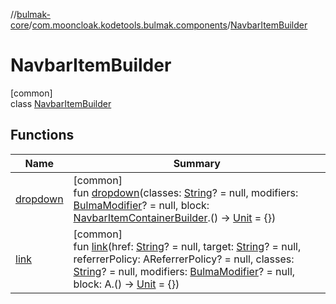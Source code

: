 //[bulmak-core](../../../index.md)/[com.mooncloak.kodetools.bulmak.components](../index.md)/[NavbarItemBuilder](index.md)

# NavbarItemBuilder

[common]\
class [NavbarItemBuilder](index.md)

## Functions

| Name | Summary |
|---|---|
| [dropdown](dropdown.md) | [common]<br>fun [dropdown](dropdown.md)(classes: [String](https://kotlinlang.org/api/core/kotlin-stdlib/kotlin/-string/index.html)? = null, modifiers: [BulmaModifier](../../com.mooncloak.kodetools.bulmak.modifier/-bulma-modifier/index.md)? = null, block: [NavbarItemContainerBuilder](../-navbar-item-container-builder/index.md).() -&gt; [Unit](https://kotlinlang.org/api/core/kotlin-stdlib/kotlin/-unit/index.html) = {}) |
| [link](link.md) | [common]<br>fun [link](link.md)(href: [String](https://kotlinlang.org/api/core/kotlin-stdlib/kotlin/-string/index.html)? = null, target: [String](https://kotlinlang.org/api/core/kotlin-stdlib/kotlin/-string/index.html)? = null, referrerPolicy: AReferrerPolicy? = null, classes: [String](https://kotlinlang.org/api/core/kotlin-stdlib/kotlin/-string/index.html)? = null, modifiers: [BulmaModifier](../../com.mooncloak.kodetools.bulmak.modifier/-bulma-modifier/index.md)? = null, block: A.() -&gt; [Unit](https://kotlinlang.org/api/core/kotlin-stdlib/kotlin/-unit/index.html) = {}) |
